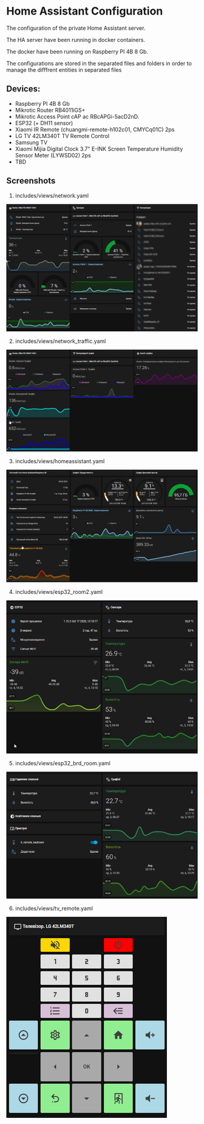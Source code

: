 # Home Assistant Configuration

The configuration of the private Home Assistant server. 

The HA server have been running in docker containers.

The docker have been running on Raspberry PI 4B 8 Gb.

The configurations are stored in the separated files and folders in order to manage the difffrent entities in separated files

## Devices:
- Raspberry PI 4B 8 Gb
- Mikrotic Router RB4011iGS+ 
- Mikrotic Access Point cAP ac RBcAPGi-5acD2nD.
- ESP32 (+ DH11 sensor)
- Xiaomi IR Remote (chuangmi-remote-h102c01, CMYCq01C) 2ps
- LG TV 42LM340T TV Remote Control
- Samsung TV
- Xiaomi Mijia Digital Clock 3.7" E-INK Screen Temperature Humidity Sensor Meter (LYWSD02) 2ps
- TBD

## Screenshots
1. includes/views/network.yaml

![Мережа](https://github.com/Pavel-Vovk/HA/blob/master/image/home_assistant1.png)

2. includes/views/network_traffic.yaml

![Мережа-Трафік](https://github.com/Pavel-Vovk/HA/blob/master/image/home_assistant2.png)

3. includes/views/homeassistant.yaml

![Данні Сервера HA](https://github.com/Pavel-Vovk/HA/blob/master/image/home_assistant3.png)

4. includes/views/esp32_room2.yaml

![Кабінет](https://github.com/Pavel-Vovk/HA/blob/master/image/home_assistant4.png)

5. includes/views/esp32_brd_room.yaml

![Спальня](https://github.com/Pavel-Vovk/HA/blob/master/image/home_assistant5.png)

6. includes/views/tv_remote.yaml

![Пульт](https://github.com/Pavel-Vovk/HA/blob/master/image/home_assistant6.png)
